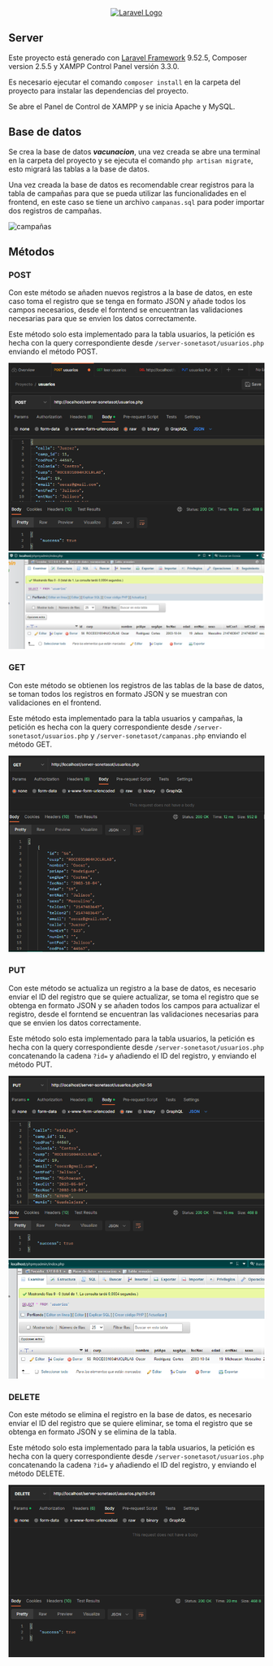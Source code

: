 <p align="center"><a href="https://laravel.com" target="_blank"><img src="https://raw.githubusercontent.com/laravel/art/master/logo-lockup/5%20SVG/2%20CMYK/1%20Full%20Color/laravel-logolockup-cmyk-red.svg" width="400" alt="Laravel Logo"></a></p>

## Server
Este proyecto está generado con [Laravel Framework]("https://laravel.com) 9.52.5, Composer version 2.5.5 y XAMPP Control Panel versión 3.3.0.

Es necesario ejecutar el comando `composer install` en la carpeta del proyecto para instalar las dependencias del proyecto.

Se abre el Panel de Control de XAMPP y se inicia Apache y MySQL.

## Base de datos

Se crea la base de datos ***vacunacion***, una vez creada se abre una terminal en la carpeta del proyecto y se ejecuta el comando `php artisan migrate`, esto migrará las tablas a la base de datos.

Una vez creada la base de datos es recomendable crear registros para la tabla de campañas para que se pueda utilizar las funcionalidades en el frontend, en este caso se tiene un archivo `campanas.sql` para poder importar dos registros de campañas.

![campañas](images/campañas-01.png "campañas")

## Métodos

### POST

Con este método se añaden nuevos registros a la base de datos, en este caso toma el registro que se tenga en formato JSON y añade todos los campos necesarios, desde el forntend se encuentran las validaciones necesarias para que se envien los datos correctamente.

Este método solo esta implementado para la tabla usuarios, la petición es hecha con la query correspondiente desde `/server-sonetasot/usuarios.php` enviando el método POST.

![post](images/post-01.png "post")
![post](images/post-02.png "post")

### GET

Con este método se obtienen los registros de las tablas de la base de datos, se toman todos los registros en formato JSON y se muestran con validaciones en el frontend.

Este método esta implementado para la tabla usuarios y campañas, la petición es hecha con la query correspondiente desde `/server-sonetasot/usuarios.php` y `/server-sonetasot/campanas.php` enviando el método GET.

![get](images/get-01.png "get")

### PUT

Con este método se actualiza un registro a la base de datos, es necesario enviar el ID del registro que se quiere actualizar, se toma el registro que se obtenga en formato JSON y se añaden todos los campos para actualizar el registro, desde el forntend se encuentran las validaciones necesarias para que se envien los datos correctamente.

Este método solo esta implementado para la tabla usuarios, la petición es hecha con la query correspondiente desde `/server-sonetasot/usuarios.php` concatenando la cadena `?id=` y añadiendo el ID del registro, y enviando el método PUT.

![put](images/put-01.png "put")
![put](images/put-02.png "put")

### DELETE

Con este método se elimina el registro en la base de datos, es necesario enviar el ID del registro que se quiere eliminar, se toma el registro que se obtenga en formato JSON y se elimina de la tabla.

Este método solo esta implementado para la tabla usuarios, la petición es hecha con la query correspondiente desde `/server-sonetasot/usuarios.php` concatenando la cadena `?id=` y añadiendo el ID del registro, y enviando el método DELETE.

![delete](images/delete-01.png "delete")
